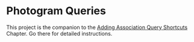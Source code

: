 # Photogram Queries

This project is the companion to the [Adding Association Query Shortcuts](https://chapters.firstdraft.com/chapters/778) Chapter. Go there for detailed instructions.